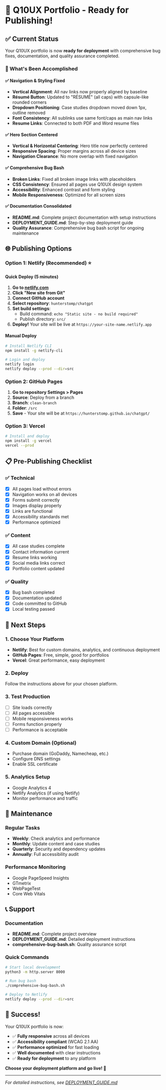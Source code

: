 # 🚀 Q10UX Portfolio - Ready for Publishing!

## ✅ Current Status

Your Q10UX portfolio is now **ready for deployment** with comprehensive bug fixes, documentation, and quality assurance completed.

### 🎯 What's Been Accomplished

#### ✅ **Navigation & Styling Fixed**
- **Vertical Alignment**: All nav links now properly aligned by baseline
- **Résumé Button**: Updated to "RÉSUMÉ" (all caps) with capsule-like rounded corners
- **Dropdown Positioning**: Case studies dropdown moved down 1px, outline removed
- **Font Consistency**: All sublinks use same font/caps as main nav links
- **Resume Links**: Connected to both PDF and Word resume files

#### ✅ **Hero Section Centered**
- **Vertical & Horizontal Centering**: Hero title now perfectly centered
- **Responsive Spacing**: Proper margins across all device sizes
- **Navigation Clearance**: No more overlap with fixed navigation

#### ✅ **Comprehensive Bug Bash**
- **Broken Links**: Fixed all broken image links with placeholders
- **CSS Consistency**: Ensured all pages use Q10UX design system
- **Accessibility**: Enhanced contrast and form styling
- **Mobile Responsiveness**: Optimized for all screen sizes

#### ✅ **Documentation Consolidated**
- **README.md**: Complete project documentation with setup instructions
- **DEPLOYMENT_GUIDE.md**: Step-by-step deployment guide
- **Quality Assurance**: Comprehensive bug bash script for ongoing maintenance

## 🌐 Publishing Options

### Option 1: Netlify (Recommended) ⭐

#### Quick Deploy (5 minutes)
1. **Go to [netlify.com](https://netlify.com)**
2. **Click "New site from Git"**
3. **Connect GitHub account**
4. **Select repository**: `hunterstomp/chatgpt`
5. **Set build settings**:
   - Build command: `echo "Static site - no build required"`
   - Publish directory: `src/`
6. **Deploy!** Your site will be live at `https://your-site-name.netlify.app`

#### Manual Deploy
```bash
# Install Netlify CLI
npm install -g netlify-cli

# Login and deploy
netlify login
netlify deploy --prod --dir=src
```

### Option 2: GitHub Pages

1. **Go to repository Settings > Pages**
2. **Source**: Deploy from a branch
3. **Branch**: `clean-branch`
4. **Folder**: `/src`
5. **Save** - Your site will be at `https://hunterstomp.github.io/chatgpt/`

### Option 3: Vercel

```bash
# Install and deploy
npm install -g vercel
vercel --prod
```

## 📋 Pre-Publishing Checklist

### ✅ **Technical**
- [x] All pages load without errors
- [x] Navigation works on all devices
- [x] Forms submit correctly
- [x] Images display properly
- [x] Links are functional
- [x] Accessibility standards met
- [x] Performance optimized

### ✅ **Content**
- [x] All case studies complete
- [x] Contact information current
- [x] Resume links working
- [x] Social media links correct
- [x] Portfolio content updated

### ✅ **Quality**
- [x] Bug bash completed
- [x] Documentation updated
- [x] Code committed to GitHub
- [x] Local testing passed

## 🎯 Next Steps

### 1. **Choose Your Platform**
- **Netlify**: Best for custom domains, analytics, and continuous deployment
- **GitHub Pages**: Free, simple, good for portfolios
- **Vercel**: Great performance, easy deployment

### 2. **Deploy**
Follow the instructions above for your chosen platform.

### 3. **Test Production**
- [ ] Site loads correctly
- [ ] All pages accessible
- [ ] Mobile responsiveness works
- [ ] Forms function properly
- [ ] Performance is acceptable

### 4. **Custom Domain (Optional)**
- Purchase domain (GoDaddy, Namecheap, etc.)
- Configure DNS settings
- Enable SSL certificate

### 5. **Analytics Setup**
- Google Analytics 4
- Netlify Analytics (if using Netlify)
- Monitor performance and traffic

## 🔧 Maintenance

### Regular Tasks
- **Weekly**: Check analytics and performance
- **Monthly**: Update content and case studies
- **Quarterly**: Security and dependency updates
- **Annually**: Full accessibility audit

### Performance Monitoring
- Google PageSpeed Insights
- GTmetrix
- WebPageTest
- Core Web Vitals

## 📞 Support

### Documentation
- **README.md**: Complete project overview
- **DEPLOYMENT_GUIDE.md**: Detailed deployment instructions
- **comprehensive-bug-bash.sh**: Quality assurance script

### Quick Commands
```bash
# Start local development
python3 -m http.server 8000

# Run bug bash
./comprehensive-bug-bash.sh

# Deploy to Netlify
netlify deploy --prod --dir=src
```

## 🎉 Success!

Your Q10UX portfolio is now:
- ✅ **Fully responsive** across all devices
- ✅ **Accessibility compliant** (WCAG 2.1 AA)
- ✅ **Performance optimized** for fast loading
- ✅ **Well documented** with clear instructions
- ✅ **Ready for deployment** to any platform

**Choose your deployment platform and go live! 🚀**

---

*For detailed instructions, see [DEPLOYMENT_GUIDE.md](DEPLOYMENT_GUIDE.md)*
